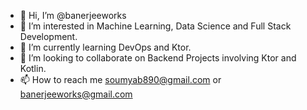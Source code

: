 - 👋 Hi, I’m @banerjeeworks
- 👀 I’m interested in Machine Learning, Data Science and Full Stack Development.
- 🌱 I’m currently learning DevOps and Ktor.
- 💞️ I’m looking to collaborate on Backend Projects involving Ktor and Kotlin.
- 📫 How to reach me soumyab890@gmail.com or banerjeeworks@gmail.com

<!---
banerjeeworks/banerjeeworks is a ✨ special ✨ repository because its `README.md` (this file) appears on your GitHub profile.
You can click the Preview link to take a look at your changes.
--->
